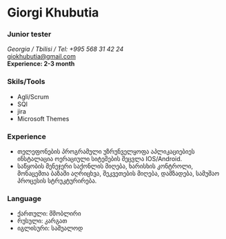 # Giorgi Khubutia
###  Junior tester

*Georgia / Tbilisi / Tel: +995 568 31 42 24* <br/>
[giokhubutia@gmail.com](mailto:giokhubutia@gmail.com)<br/> 
**Experience: 2-3 month** <br/>

### Skils/Tools
- Agli/Scrum
- SQl
- jira
- Microsoft Themes



### Experience 
- თელეფონების პროგრამული უზრუნველყოფა აპლიკაციებიეს ინსტალაცია ოერაციული სიტემების შეცვლა IOS/Android. 
- საწყობის მენეჯერი საქონლის მიღება, ხარისხის კონტროლი, მონაცემთა ბაზაში აღრიცხვა, შეკვეთების მიღება, დამზადება, სამუშაო პროცესის სტრუკტურირება.
      
### Language
- ქართული: მშობლირი
- რუსული: კარგათ
- იგლისური: საშუალოდ
      


